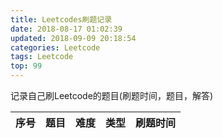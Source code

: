 ```yaml
---
title: Leetcodes刷题记录
date: 2018-08-17 01:02:39
updated: 2018-09-09 20:18:54
categories: Leetcode
tags: Leetcode
top: 99
---
```

记录自己刷Leetcode的题目(刷题时间，题目，解答)

<!-- <style>
table th:nth-of-type(1) {
    width: 10%;
}

table th:nth-of-type(2) {
    width: 50%;
}
</style> -->

<!--more-->
| 序号 | 题目                                                                                                              | 难度   | 类型 | 刷题时间   |
| :--- | :---------------------------------------------------------------------------------------------------------------- | :----- | :--- | :--------- |
